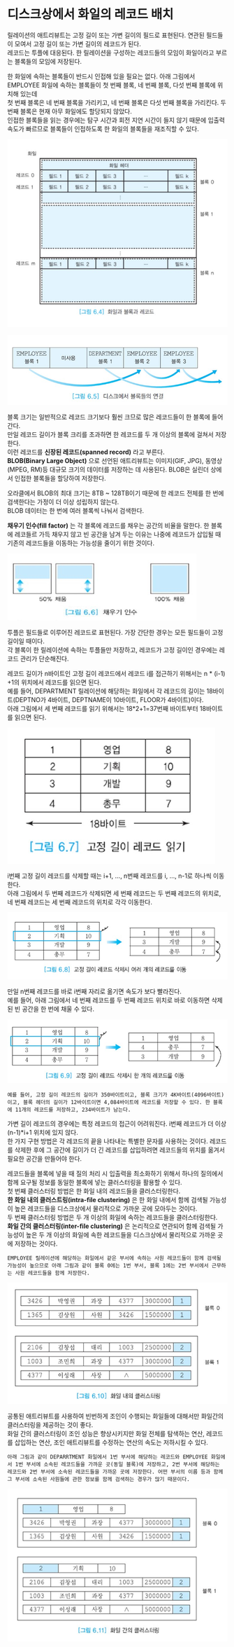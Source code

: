 # 디스크상에서 화일의 레코드 배치

릴레이션의 애트리뷰트는 고정 길이 또는 가변 길이의 필드로 표현된다. 연관된 필드들이 모여서 고정 길이 또는 가변 길이의 레코드가 된다.  
레코드는 투플에 대응된다. 한 릴레이션을 구성하는 레코드들의 모임이 화일이라고 부르는 블록들의 모임에 저장된다.

한 화일에 속하는 블록들이 반드시 인접해 있을 필요는 없다. 아래 그림에서 EMPLOYEE 화일에 속하는 블록들이 첫 번째 블록, 네 번째 블록, 다섯 번째 블록에 위치해 있는데  
첫 번째 블록은 네 번째 블록을 가리키고, 네 번째 블록은 다섯 번째 블록을 가리킨다. 두 번째 블록은 현재 아무 화일에도 할당되지 않았다.  
인접한 블록들을 읽는 경우에는 탐구 시간과 회전 지연 시간이 들지 않기 때문에 입출력 속도가 빠르므로 블록들이 인접하도록 한 화일의 블록들을 재조직할 수 있다.

![](./image/6-3/ex1.jpg)

![](./image/6-3/ex2.jpg)

블록 크기는 일반적으로 레코드 크기보다 훨씬 크므로 많은 레코드들이 한 블록에 들어간다.  
만일 레코드 길이가 블록 크리를 초과하면 한 레코드를 두 개 이상의 블록에 걸쳐서 저장한다.  
이런 레코드를 __신장된 레코드(spanned record)__ 라고 부른다.  
__BLOB(Binary Large Object)__ 으로 선언된 애트리뷰트는 이미지(GIF, JPG), 동영상(MPEG, RM)등 대규모 크기의 데이터를 저장하는 데 사용된다. BLOB은 실린더 상에서 인접한 블록들을 할당하여 저장한다.

오라클에서 BLOB의 최대 크기는 8TB ~ 128TB이기 때문에 한 레코드 전체를 한 번에 검색한다는 가정이 더 이상 성립하지 않는다.  
BLOB 데이터는 한 번에 여러 블록씩 나눠서 검색한다.

__채우기 인수(fill factor)__ 는 각 블록에 레코드를 채우는 공간의 비율을 말한다. 한 블록에 레코들르 가득 채우지 않고 빈 공간을 남겨 두는 이유는 나중에 레코드가 삽입될 때 기존의 레코드들을 이동하는 가능성을 줄이기 위한 것이다.

![](./image/6-3/ex3.jpg)

투플은 필드들로 이루어진 레코드로 표현된다. 가장 간단한 경우는 모든 필드들이 고정 길이일 때이다.  
각 블록이 한 릴레이션에 속하는 투플들만 저장하고, 레코드가 고정 길이인 경우에는 레코드 관리가 단순해진다.

레코드 길이가 n바이트인 고정 길이 레코드에서 레코드 i를 접근하기 위해서는 n * (i-1) +1의 위치에서 레코드를 읽으면 된다.  
예를 들어, DEPARTMENT 릴레이션에 해당하는 화일에서 각 레코드의 길이는 18바이트(DEPTNO가 4바이트, DEPTNAME이 10바이트, FLOOR가 4바이트)이다.  
아래 그림에서 세 번째 레코드를 읽기 위해서는 18*2+1=37번째 바이트부터 18바이트를 읽으면 된다.

![](./image/6-3/ex4.jpg)

i번째 고정 길이 레코드를 삭제할 때는 i+1, ..., n번째 레코드를 i, ..., n-1로 하나씩 이동한다.  
아래 그림에서 두 번째 레코드가 삭제되면 세 번째 레코드는 두 번째 레코드의 위치로, 네 번째 레코드는 세 번째 레코드의 위치로 각각 이동한다.

![](./image/6-3/ex5.jpg)

만일 n번째 레코드를 바로 i번째 자리로 옮기면 속도가 보다 빨라진다.  
예를 들어, 아래 그림에서 네 번째 레코드를 두 번째 레코드 위치로 바로 이동하면 삭제된 빈 공간을 한 번에 채울 수 있다.

![](./image/6-3/ex6.jpg)

```
예를 들어, 고정 길이 레코드의 길이가 350바이트이고, 블록 크기가 4K바이트(4096바이트)이고, 블록 헤더의 길이가 12바이트이면 4,084바이트에 레코드를 저장할 수 있다. 한 블록에 11개의 레코드를 저장하고, 234바이트가 남는다.
```

가변 길이 레코드의 경우에는 특정 레코드의 접근이 어려워진다. i번째 레코드가 더 이상 (n-1)*i+1 위치에 있지 않다.  
한 가지 구현 방법은 각 레코드의 끝을 나타내는 특별한 문자를 사용하는 것이다. 레코드를 삭제한 후에 그 공간에 길이가 더 긴 레코드를 삽입하려면 레코드들의 위치를 옮겨서 필요한 공간을 만들어야 한다.

레코드들을 블록에 넣을 때 질의 처리 시 입출력을 최소화하기 위해서 하나의 질의에서 함께 요구될 정보를 동일한 블록에 넣는 클러스터링을 활용할 수 있다.  
첫 번째 클러스터링 방법은 한 화일 내의 레코드들을 클러스터링한다.  
__한 화일 내의 클러스트링(intra-file clustering)__ 은 한 화일 내에서 함께 검색될 가능성이 높은 레코드들을 디스크상에서 물리적으로 가까운 곳에 모아두는 것이다.  
두 번째 클러스터링 방법은 두 개 이상의 화일에 속하는 레코드들을 클러스터링한다.  
__화일 간의 클러스터링(inter-file clustering)__ 은 논리적으로 연관되어 함께 검색될 가능성이 높은 두 개 이상의 화일에 속한 레코드들을 디스크상에서 물리적으로 가까운 곳에 저장하는 것이다.

```
EMPLOYEE 릴레이션에 해당하는 화일에서 같은 부서에 속하는 사원 레코드들이 함께 검색될 가능성이 높으므로 아래 그림과 같이 블록 0에는 1번 부서, 블록 1에는 2번 부서에서 근무하는 사원 레코드들을 함께 저장한다.
```

![](./image/6-3/ex7.jpg)

공통된 애트리뷰트를 사용하여 빈번하게 조인이 수행되는 화일들에 대해서만 화일간의 클러스터링을 제공하는 것이 좋다.  
화일 간의 클러스터링이 조인 성능은 향상시키지만 화일 전체를 탐색하는 연산, 레코드를 삽입하는 연산, 조인 애트리뷰트를 수정하는 연산의 속도는 저하시킬 수 있다.

```
아래 그림과 같이 DEPARRTMENT 화일에서 1번 부서에 해당하는 레코드와 EMPLOYEE 화일에서 1번 부서에 소속된 레코드들을 가까운 곳(동일 블록)에 저장하고, 2번 부서에 해당하는 레코드와 2번 부서에 소속된 레코드들을 가까운 곳에 저장한다. 어떤 부서의 이름 등과 함께 그 부서에 소속된 사원들에 관한 정보를 함께 검색하는 경우가 많기 때문이다.
```

![](./image/6-3/ex8.jpg)

